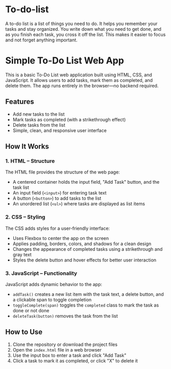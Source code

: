 # To-do-list
A to-do list is a list of things you need to do. It helps you remember your tasks and stay organized. You write down what you need to get done, and as you finish each task, you cross it off the list. This makes it easier to focus and not forget anything important.
# Simple To-Do List Web App

This is a basic To-Do List web application built using HTML, CSS, and JavaScript. It allows users to add tasks, mark them as completed, and delete them. The app runs entirely in the browser—no backend required.

## Features

- Add new tasks to the list
- Mark tasks as completed (with a strikethrough effect)
- Delete tasks from the list
- Simple, clean, and responsive user interface

## How It Works

### 1. HTML – Structure

The HTML file provides the structure of the web page:
- A centered container holds the input field, "Add Task" button, and the task list
- An input field (`<input>`) for entering task text
- A button (`<button>`) to add tasks to the list
- An unordered list (`<ul>`) where tasks are displayed as list items

### 2. CSS – Styling

The CSS adds styles for a user-friendly interface:
- Uses Flexbox to center the app on the screen
- Applies padding, borders, colors, and shadows for a clean design
- Changes the appearance of completed tasks using a strikethrough and gray text
- Styles the delete button and hover effects for better user interaction

### 3. JavaScript – Functionality

JavaScript adds dynamic behavior to the app:
- `addTask()` creates a new list item with the task text, a delete button, and a clickable span to toggle completion
- `toggleComplete(span)` toggles the `completed` class to mark the task as done or not done
- `deleteTask(button)` removes the task from the list

## How to Use

1. Clone the repository or download the project files
2. Open the `index.html` file in a web browser
3. Use the input box to enter a task and click "Add Task"
4. Click a task to mark it as completed, or click "X" to delete it

